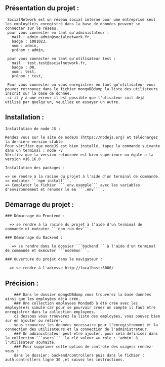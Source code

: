  ## Présentation du projet :
     SocialNetwork est un réseau social interne pour une entreprise seul les employé(e)s enregistré dans la base de données peuvent se connecter sur le réseau.
     pour vous connecter en tant qu'administateur : 
       mail : admin.admin@socialnetwork.fr,
       badge : 1001023,
       nom : admin,
       prénom : admin,

     pour vous connecter en tant qu'utilisateur test : 
       mail : test.test@socialnetwork.fr,
       badge : 00,
       nom : test,
       prénom : test,

     Pour vous connecter ou vous enregistrer en tant qu'utilisateur vous pouvez retrouvez dans le fichier mongoDBdump la liste des utilisteurs inscrit sur la base de donnée.
     si il y à une erreur il est possible que l'utisateur soit déjà utilisé par quelqu'un, veuillez en essayer un autre.
     
  
  ## Installation : 

    Installation de node JS :

    Rendez vous sur le site de nodeJs (https://nodejs.org) et téléchargez la dernière version stable
    Pour vérifier que nodeJS est bien installé, tapez la commande suivante dans un terminal : node -v
    Vérifiez que la version retournée est bien supérieure ou égale a la version v16.16.0

    Installation des packages : 
    
    => se rendre à la racine du projet à l'aide d'un terminal de commande.
    => exécuter ```npm install```.
    => Completer le fichier ```.env.exemple``` avec les variables d'environnement et renomer le en ```.env``` .
   
  ## Démarrage du projet :

    ### Démarrage du Frontend : 

      => se rendre à la racine du projet à l'aide d'un terminal de commande et exécuter ```npm run dev```.
     
    ### Démarrage du Backend : 

       => se rendre dans le dossier ```backend``` à l'aide d'un terminal de commande et exécuter ```nodemon```.
       
    ### Ouverture du projet dans le navigateur :
    
      => se rendre à l'adresse http://localhost:3000/ 
     
     
   ## Précision :
        ### Dans le dossier mongoDBdump vous trouverez la base données ainsi que les employées déjà crée.
        ### Une collection employees Mondodb à été crée avec les employé(e)s simulé car pour se pourvoir creer un compte il faut etre enregistrer dans la collection employees.
        ci dessous vous trouverez la liste des employées, vous pouvez bien sur en ajouter ou retirer.
        vous trouverez les données necessaire pour l'enregistrement et la connection des utilisateurs et la connection de l'administrateur.
        ### Un administrateur peut etre ajouter, pour cela definisez dans la collection ```users```  la clé valeur => role : 'admin' à l'utilisateur souhaité.
        ### Pour supprimer cette option de controle des usagers rendez-vous :
        dans le dossier: backend/controllers puis dans le fichier : auth.controllers ligne 30 ,et suivez les instructions.
